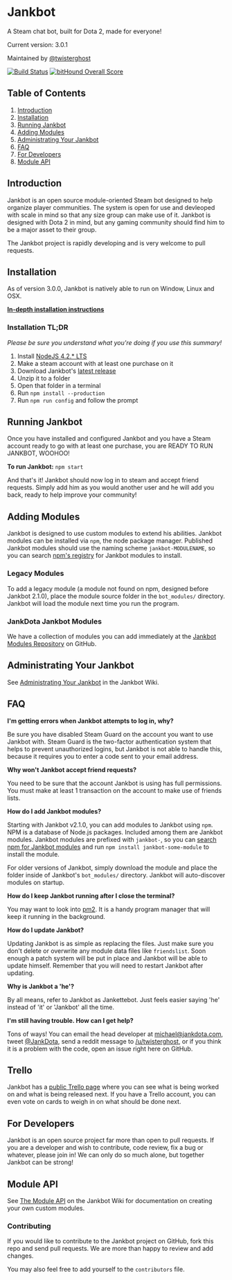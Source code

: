 # Jankbot
A Steam chat bot, built for Dota 2, made for everyone!

Current version: 3.0.1

Maintained by [@twisterghost](http://twitter.com/twisterghost)

[![Build Status](https://travis-ci.org/twisterghost/jankbot.svg?branch=master)](https://travis-ci.org/twisterghost/jankbot)
[![bitHound Overall Score](https://www.bithound.io/github/twisterghost/jankbot/badges/score.svg)](https://www.bithound.io/github/twisterghost/jankbot)

## Table of Contents
1. [Introduction](#introduction)
2. [Installation](#installation)
3. [Running Jankbot](#running-jankbot)
4. [Adding Modules](#adding-modules)
5. [Administrating Your Jankbot](#administrating-your-jankbot)
6. [FAQ](#faq)
7. [For Developers](#for-developers)
8. [Module API](#module-api)

## Introduction
Jankbot is an open source module-oriented Steam bot designed to help organize
player communities. The system is open for use and devleoped with scale in mind
so that any size group can make use of it. Jankbot is designed with Dota 2 in
mind, but any gaming community should find him to be a major asset to their
group.

The Jankbot project is rapidly developing and is very welcome to pull requests.

## Installation

As of version 3.0.0, Jankbot is natively able to run on Window, Linux and OSX.

**[In-depth installation instructions](https://github.com/twisterghost/jankbot/wiki/Installation-&-Setup)**

### Installation TL;DR

*Please be sure you understand what you're doing if you use this summary!*

1. Install [NodeJS 4.2.* LTS](https://nodejs.org/en/download/)
2. Make a steam account with at least one purchase on it
3. Download Jankbot's [latest release](https://github.com/twisterghost/jankbot/releases)
4. Unzip it to a folder
5. Open that folder in a terminal
6. Run `npm install --production`
7. Run `npm run config` and follow the prompt

## Running Jankbot

Once you have installed and configured Jankbot and you have a Steam account
ready to go with at least one purchase, you are READY TO RUN JANKBOT, WOOHOO!

**To run Jankbot:** `npm start`

And that's it! Jankbot should now log in to steam and accept friend requests.
Simply add him as you would another user and he will add you back, ready to help improve your community!

## Adding Modules

Jankbot is designed to use custom modules to extend his abilities. Jankbot modules can be installed via `npm`, the node package manager. Published Jankbot modules should use the naming scheme `jankbot-MODULENAME`, so you can search [npm's registry](https://www.npmjs.com/) for Jankbot modules to install.

### Legacy Modules

To add a legacy module (a module not found on npm, designed before Jankbot 2.1.0), place the module source folder in the `bot_modules/`
directory. Jankbot will load the module next time you run the program.

### JankDota Jankbot Modules

We have a collection of modules you can add immediately at the
[Jankbot Modules Repository](https://github.com/JankGaming/jankbot-modules) on
GitHub.

## Administrating Your Jankbot

See [Administrating Your Jankbot](https://github.com/twisterghost/jankbot/wiki/Administrating-Your-Jankbot)
in the Jankbot Wiki.

## FAQ

**I'm getting errors when Jankbot attempts to log in, why?**

Be sure you have disabled Steam Guard on the account you want to use Jankbot
with. Steam Guard is the two-factor authentication system that helps to prevent
unauthorized logins, but Jankbot is not able to handle this, because it requires
you to enter a code sent to your email address.

**Why won't Jankbot accept friend requests?**

You need to be sure that the account Jankbot is using has full permissions. You
must make at least 1 transaction on the account to make use of friends lists.

**How do I add Jankbot modules?**

Starting with Jankbot v2.1.0, you can add modules to Jankbot using `npm`. NPM
is a database of Node.js packages.  Included among them are Jankbot modules.
Jankbot modules are prefixed with `jankbot-`, so you can [search npm for
Jankbot modules](https://www.npmjs.com/search?q=jankbot) and run `npm install
jankbot-some-module` to install the module.

For older versions of Jankbot, simply download the module and place the folder
inside of Jankbot's `bot_modules/` directory. Jankbot will auto-discover
modules on startup.

**How do I keep Jankbot running after I close the terminal?**

You may want to look into [pm2](https://github.com/unitech/pm2). It is a handy
program manager that will keep it running in the background.

**How do I update Jankbot?**

Updating Jankbot is as simple as replacing the files. Just make sure you don't
delete or overwrite any module data files like `friendslist`. Soon enough a
patch system will be put in place and Jankbot will be able to update himself.
Remember that you will need to restart Jankbot after updating.

**Why is Jankbot a 'he'?**

By all means, refer to Jankbot as Jankettebot. Just feels easier saying 'he'
instead of 'it' or 'Jankbot' all the time.

**I'm still having trouble. How can I get help?**

Tons of ways! You can email the head developer at michael@jankdota.com, tweet
[@JankDota](http://twitter.com/jankdota), send a reddit message to
[/u/twisterghost](http://reddit.com/u/twisterghost), or if you think it is a
problem with the code, open an issue right here on GitHub.

## Trello

Jankbot has a [public Trello page](https://trello.com/b/4zEJvVmk/jankbot) where
you can see what is being worked on and what is being released next. If you
have a Trello account, you can even vote on cards to weigh in on what should be
done next.

## For Developers

Jankbot is an open source project far more than open to pull requests. If you
are a developer and wish to contribute, code review, fix a bug or whatever,
please join in! We can only do so much alone, but together Jankbot can be
strong!

## Module API

See [The Module
API](https://github.com/twisterghost/jankbot/wiki/The-Module-API) on the
Jankbot Wiki for documentation on creating your own custom modules.

### Contributing

If you would like to contribute to the Jankbot project on
GitHub, fork this repo and send pull requests. We are more than happy to review
and add changes.

You may also feel free to add yourself to the `contributors` file.

